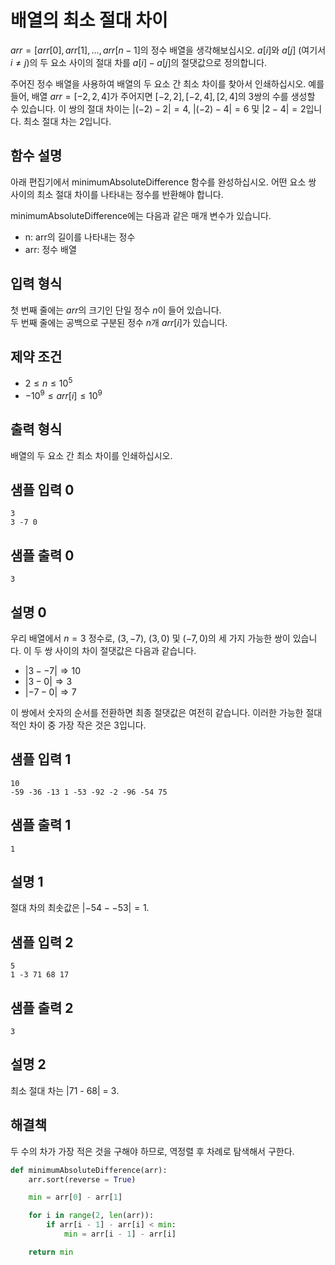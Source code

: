 # 배열의 최소 절대 차이

$arr = [arr[0], arr[1], ..., arr[n - 1]$의 정수 배열을 생각해보십시오. $a[i]$와 $a[j]$ (여기서 $i ≠ j$)의 두 요소 사이의 절대 차를 $a[i] - a[j]$의 절댓값으로 정의합니다.

주어진 정수 배열을 사용하여 배열의 두 요소 간 최소 차이를 찾아서 인쇄하십시오. 예를 들어, 배열 $arr = [-2, 2, 4]$가 주어지면 $[-2, 2], [-2, 4], [2, 4]$의 3쌍의 수를 생성할 수 있습니다. 이 쌍의 절대 차이는 $|(-2) - 2| = 4$, $|(-2) - 4| = 6$ 및 $|2 - 4| = 2$입니다. 최소 절대 차는 $2$입니다.

## 함수 설명

아래 편집기에서 minimumAbsoluteDifference 함수를 완성하십시오. 어떤 요소 쌍 사이의 최소 절대 차이를 나타내는 정수를 반환해야 합니다.

minimumAbsoluteDifference에는 다음과 같은 매개 변수가 있습니다.

* n: arr의 길이를 나타내는 정수
* arr: 정수 배열

## 입력 형식

첫 번째 줄에는 $arr$의 크기인 단일 정수 $n$이 들어 있습니다.\
두 번째 줄에는 공백으로 구분된 정수 $n$개 $arr[i]$가 있습니다.

## 제약 조건

* $2 \leq n \leq 10^5$
* $-10^9 \leq arr[i] \leq 10^9$

## 출력 형식

배열의 두 요소 간 최소 차이를 인쇄하십시오.

## 샘플 입력 0

```text
3
3 -7 0
```

## 샘플 출력 0

```text
3
```

## 설명 0

우리 배열에서 $n = 3$ 정수로, $(3, -7)$, $(3, 0)$ 및 $(-7, 0)$의 세 가지 가능한 쌍이 있습니다. 이 두 쌍 사이의 차이 절댓값은 다음과 같습니다.

* $|3 - -7| \Rightarrow 10$
* $|3 - 0| \Rightarrow 3$
* $|-7 - 0| \Rightarrow 7$

이 쌍에서 숫자의 순서를 전환하면 최종 절댓값은 여전히 같습니다. 이러한 가능한 절대적인 차이 중 가장 작은 것은 $3$입니다.

## 샘플 입력 1

```text
10
-59 -36 -13 1 -53 -92 -2 -96 -54 75
```

## 샘플 출력 1

```text
1
```

## 설명 1

절대 차의 최솟값은 $|-54 - -53| = 1$.

## 샘플 입력 2

```text
5
1 -3 71 68 17
```

## 샘플 출력 2

```text
3
```

## 설명 2

최소 절대 차는 |71 - 68| = 3.

## 해결책

두 수의 차가 가장 적은 것을 구해야 하므로, 역정렬 후 차례로 탐색해서 구한다.

```python
def minimumAbsoluteDifference(arr):
    arr.sort(reverse = True)

    min = arr[0] - arr[1]

    for i in range(2, len(arr)):
        if arr[i - 1] - arr[i] < min:
            min = arr[i - 1] - arr[i]

    return min
```